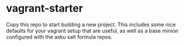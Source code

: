 # vagrant-starter

Copy this repo to start building a new project. This includes some nice defaults for your vagrant
setup that are useful, as well as a base minion configured with the asku salt formula repos.
